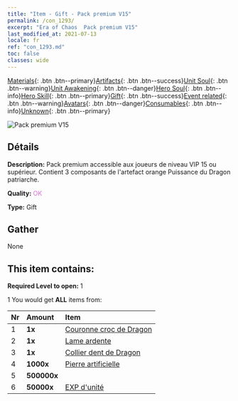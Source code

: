 ```yaml
---
title: "Item - Gift - Pack premium V15"
permalink: /con_1293/
excerpt: "Era of Chaos  Pack premium V15"
last_modified_at: 2021-07-13
locale: fr
ref: "con_1293.md"
toc: false
classes: wide
---
```

 [Materials](/ItemsFR/){: .btn .btn--primary}[Artifacts](/ItemsFR/Artifacts/){: .btn .btn--success}[Unit Soul](/ItemsFR/UnitSoul/){: .btn .btn--warning}[Unit Awakening](/ItemsFR/UnitAwakening/){: .btn .btn--danger}[Hero Soul](/ItemsFR/HeroSoul/){: .btn .btn--info}[Hero Skill](/ItemsFR/HeroSkill/){: .btn .btn--primary}[Gift](/ItemsFR/Gift/){: .btn .btn--success}[Event related](/ItemsFR/Events/){: .btn .btn--warning}[Avatars](/ItemsFR/Avatars/){: .btn .btn--danger}[Consumables](/ItemsFR/Consumables/){: .btn .btn--info}[Unknown](/ItemsFR/Unknown/){: .btn .btn--primary}

 ![Pack premium V15](/images/t/i_905015.png)

## Détails
 **Description:** Pack premium accessible aux joueurs de niveau VIP 15 ou supérieur. Contient 3 composants de l'artefact orange Puissance du Dragon patriarche.

 **Quality:** <span style="color: #DA70D6">OK</span>

 **Type:** Gift

## Gather

  None

## This item contains:

 **Required Level to open:** 1

 1 You would get **ALL** items  from:

  | Nr | Amount |     Item    |
  |:---|:-------|:------------|
  | 1 |  **1x** | [Couronne croc de Dragon](/ItemsFR/art_147/) |  | 
  | 2 |  **1x** | [Lame ardente](/ItemsFR/art_146/) |  | 
  | 3 |  **1x** | [Collier dent de Dragon](/ItemsFR/art_149/) |  | 
  | 4 |  **1000x** | [Pierre artificielle](/ItemsFR/art_188/) |  | 
  | 5 |  **500000x** | <i class="fas fa-coins"/> |  | 
  | 6 |  **50000x** | [EXP d'unité](/ItemsFR/con_902/) |  | 

